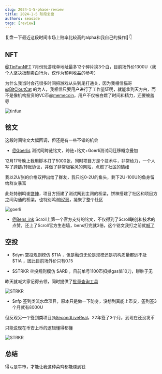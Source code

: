 ```yaml
---
slug: 2024-1-5-phase-review
title: 2024-1-5 阶段复盘
authors: seaside
tags: [review]
---
```


复盘一下最近这段时间市场上赔率比较高的alpha和我自己的操作🧵👇

## NFT

[@TinFunNFT](https://twitter.com/TinFunNFT) 7月份玩游戏单地址最多12个碎片换3个白，目前场外价1300U（我个人坚决抵制卖白行为，仅作为预判收益的参考）

为什么我当时会花很多时间把游戏从头到尾打通关，因为我相信猫哥 [@BitCloutCat](https://twitter.com/BitCloutCat) 的为人，我相信只要用户进行了工作量证明，就能拿到天方白，而不是像机构投资的VC币[@memecoin](https://twitter.com/memecoin)，用户不仅被白嫖了时间和精力，还要被羞辱

![tinfun](/img/blog/2024-1-5-phase-review/1.jpg)

## 铭文

这段时间铭文大幅回调，但还是有一些不错的机会

- [@Goerlis](https://twitter.com/Goerlis) 测试网跨链铭文，跨链+铭文+Goerli测试网迁移概念叠加

12月17号晚上我用脚本打了5000张，同时项目方是个技术牛，非常给力，一个人写了跨链/转账协议，并做了非常极客风的网站，点燃了社区的情绪

我以2U/张的价格双押出给了群友，我只吃0-2U的鱼头，剩下2U-100U的鱼身留给群友暴富

此处特别鸣谢[饼神](https://twitter.com/lonelyhorseme)，项目方搭建了测试网到主网的桥梁，饼神搭建了社区和项目方之间沟通的桥梁，也特别鸣谢[97哥](https://twitter.com/97_Crypto)，凝聚了整个社区

![goerli](/img/blog/2024-1-5-phase-review/2.jpg)

- [@Bens_ink](https://twitter.com/Bens_ink) Scroll上第一个官方支持的铭文，不仅得到了Scroll联创和技术的点赞，还上了Scroll官方生态墙，bens打完就3倍，这个铭文我打之前就[喊了](https://twitter.com/\_0xSeaside\_/status/1739189994840002771)

## 空投 

- $dym 空投规则模仿 $TIA ，但是融资无论是规模还是机构质量都远不及 $TIA ，因此目前场外价只有0.15

- $STRKR 空投规则模仿 $ARB ，目前单号1100币扣掉gas值10刀，聊胜于无

昨天就喊大家记得去领，同时提供了[批量查询工具](https://twitter.com/0xSeaside888/status/1742780751391961123)

![STRKR](/img/blog/2024-1-5-phase-review/3.jpg)

- $nfp 签到类流水盘项目，原本只是做一下防身，没想到真能上币安，签到签3个月就有8000U

但反观另一个签到类项目[@SecondLiveReal](https://twitter.com/SecondLiveReal)，22年签了3个月，到现在还没发币

只能说现在币安上币的逻辑懂得都懂

![STRKR](/img/blog/2024-1-5-phase-review/4.jpg)

## 总结

得亏是牛市，才能让我这种菜鸡都能赚到钱